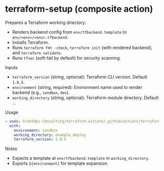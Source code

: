 # terraform-setup (composite action)

Prepares a Terraform working directory:
- Renders backend config from `env/tfbackend.template` to `env/<env>/<env>.tfbackend`.
- Installs Terraform.
- Runs `terraform fmt -check`, `terraform init` (with rendered backend), and `terraform validate`.
- Runs `tfsec` (soft-fail by default) for security scanning.

Inputs
- `terraform_version` (string, optional): Terraform CLI version. Default `1.8.5`.
- `environment` (string, required): Environment name used to render backend (e.g., `sandbox`, `dev`).
- `working_directory` (string, optional): Terraform module directory. Default `.`.

Usage
```yaml
- uses: GrantOps-Consulting/terraform-actions/.github/actions/terraform-setup@v1
  with:
    environment: sandbox
    working_directory: example_deploy
    terraform_version: 1.8.5
```

Notes
- Expects a template at `env/tfbackend.template` in `working_directory`.
- Exports `${environment}` for template expansion.
